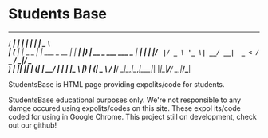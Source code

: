 # Students Base
   _____ _             _            _       ____                 
  / ____| |           | |          | |     |  _ \                
 | (___ | |_ _   _  __| | ___ _ __ | |_ ___| |_) | __ _ ___  ___ 
  \___ \| __| | | |/ _` |/ _ \ '_ \| __/ __|  _ < / _` / __|/ _ \
  ____) | |_| |_| | (_| |  __/ | | | |_\__ \ |_) | (_| \__ \  __/
 |_____/ \__|\__,_|\__,_|\___|_| |_|\__|___/____/ \__,_|___/\___|

 StudentsBase is HTML page providing expolits/code for students.

 StudentsBase educational purposes only. We're not responsible to
 any damge occured using expolits/codes on this site. These expol
 its/code coded for using in Google Chrome. This project still on
 development, check out our github! 
